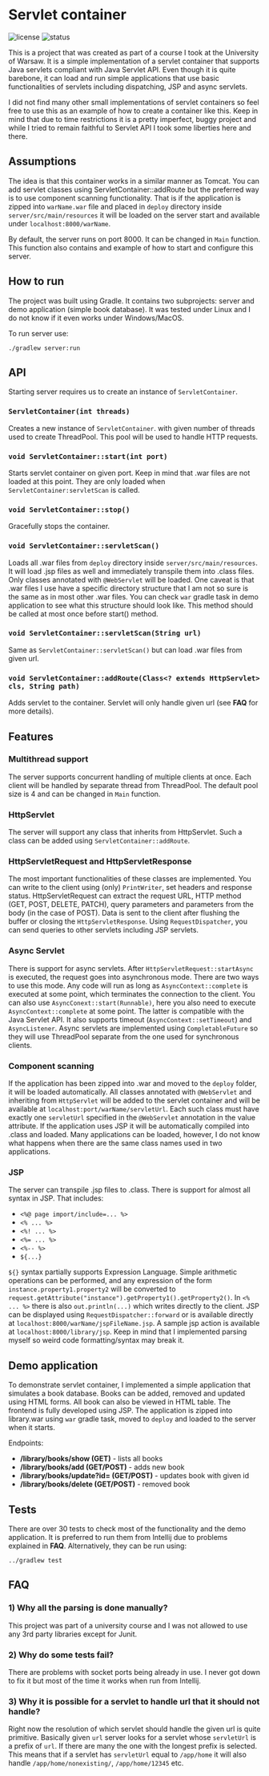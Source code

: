 # Servlet container

![license](https://img.shields.io/github/license/leszkolukasz/servlet-container?colorA=192330&colorB=c70039&style=for-the-badge)
![status](https://img.shields.io/badge/status-finished-green?colorA=192330&colorB=00e600&style=for-the-badge)

This is a project that was created as part of a course I took at the University of Warsaw. It is a simple implementation of a servlet container that supports Java servlets compliant with Java Servlet API. Even though it is quite barebone, it can load and run simple applications that use basic functionalities of servlets including dispatching, JSP and async servlets.

I did not find many other small implementations of servlet containers so feel free to use this as an example of how to create a container like this. Keep in mind that due to time restrictions it is a pretty imperfect, buggy project and while I tried to remain faithful to Servlet API I took some liberties here and there.

## Assumptions

The idea is that this container works in a similar manner as Tomcat. You can add servlet classes using ServletContainer::addRoute but the preferred way is to use component scanning functionality. That is if the application is zipped into `warName.war` file and placed in `deploy` directory inside `server/src/main/resources` it will be loaded on the server start and available under `localhost:8000/warName`.

By default, the server runs on port 8000. It can be changed in `Main` function. This function also contains and example of how to start and configure this server.

## How to run

The project was built using Gradle. It contains two subprojects: server and demo application (simple book database). It was tested under Linux and I do not know if it even works under Windows/MacOS.

To run server use:

```
./gradlew server:run
```

## API

Starting server requires us to create an instance of `ServletContainer`.

### `ServletContainer(int threads)`
Creates a new instance of `ServletContainer`. with given number of threads used to create ThreadPool. This pool will be used to handle HTTP requests.

### `void ServletContainer::start(int port)`

Starts servlet container on given port. Keep in mind that .war files are not loaded at this point. They are only loaded when `ServletContainer:servletScan` is called.

### `void ServletContainer::stop()`

Gracefully stops the container.

### `void ServletContainer::servletScan()`

Loads all .war files from `deploy` directory inside `server/src/main/resources`. It will load .jsp files as well and immediately transpile them into .class files. Only classes annotated with `@WebServlet` will be loaded. One caveat is that .war files I use have a specific directory structure that I am not so sure is the same as in most other .war files. You can check `war` gradle task in demo application to see what this structure should look like. This method should be called at most once before start() method.

### `void ServletContainer::servletScan(String url)`

Same as `ServletContainer::servletScan()` but can load .war files from given url.

### `void ServletContainer::addRoute(Class<? extends HttpServlet> cls, String path)`

Adds servlet to the container. Servlet will only handle given url (see **FAQ** for more details).

## Features

### Multithread support

The server supports concurrent handling of multiple clients at once. Each client will be handled by separate thread from ThreadPool. The default pool size is 4 and can be changed in `Main` function.

### HttpServlet

The server will support any class that inherits from HttpServlet. Such a class can be added using `ServletContainer::addRoute`.

### HttpServletRequest and HttpServletResponse

The most important functionalities of these classes are implemented. You can write to the client using (only) `PrintWriter`, set headers and response status. HttpServletRequest can extract the request URL, HTTP method (GET, POST, DELETE, PATCH), query parameters and parameters from the body (in the case of POST). Data is sent to the client after flushing the buffer or closing the `HttpServletResponse`. Using `RequestDispatcher`, you can send queries to other servlets including JSP servlets.

### Async Servlet

There is support for async servlets. After `HttpServletRequest::startAsync` is executed, the request goes into asynchronous mode. There are two ways to use this mode. Any code will run as long as `AsyncContext::complete` is executed at some point, which terminates the connection to the client. You can also use `AsyncConext::start(Runnable)`, here you also need to execute `AsyncContext::complete` at some point. The latter is compatible with the Java Servlet API. It also supports timeout (`AsyncContext::setTimeout`) and `AsyncListener`. Async servlets are implemented using `CompletableFuture` so they will use ThreadPool separate from the one used for synchronous clients.

### Component scanning

If the application has been zipped into .war and moved to the `deploy` folder, it will be loaded automatically. All classes annotated with `@WebServlet` and inheriting from `HttpServlet` will be added to the servlet container and will be available at `localhost:port/warName/servletUrl`. Each such class must have exactly one `servletUrl` specified in the `@WebServlet` annotation in the value attribute. If the application uses JSP it will be automatically compiled into .class and loaded. Many applications can be loaded, however, I do not know what happens when there are the same class names used in two applications.

### JSP

The server can transpile .jsp files to .class. There is support for almost all syntax in JSP. That includes:

- `<%@ page import/include=... %>`
- `<% ... %>`
- `<%! ... %>`
- `<%= ... %>`
- `<%-- %>`
- `${...}`

`${}` syntax partially supports Expression Language. Simple arithmetic operations can be performed, and any expression of the form `instance.property1.property2` will be converted to `request.getAttribute("instance").getProperty1().getProperty2()`. In `<% ... %>` there is also `out.println(...)` which writes directly to the client. JSP can be displayed using `RequestDispatcher::forward` or is available directly at `localhost:8000/warName/jspFileName.jsp`. A sample jsp action is available at `localhost:8000/library/jsp`. Keep in mind that I implemented parsing myself so weird code formatting/syntax may break it.

## Demo application

To demonstrate servlet container, I implemented a simple application that simulates a book database. Books can be added, removed and updated using HTML forms. All book can also be viewed in HTML table. The frontend is fully developed using JSP. The application is zipped into library.war using `war` gradle task, moved to `deploy` and loaded to the server when it starts.

Endpoints:

- **/library/books/show (GET)** - lists all books
- **/library/books/add (GET/POST)** - adds new book
- **/library/books/update?id= (GET/POST)** - updates book with given id
- **/library/books/delete (GET/POST)** - removed book

## Tests

There are over 30 tests to check most of the functionality and the demo application. It is preferred to run them from Intellij due to problems explained in **FAQ**. Alternatively, they can be run using:
```
../gradlew test
```

## FAQ

### 1) Why all the parsing is done manually?
   
This project was part of a university course and I was not allowed to use any 3rd party libraries except for Junit.

### 2) Why do some tests fail?

There are problems with socket ports being already in use. I never got down to fix it but most of the time it works when run from Intellij.

### 3) Why it is possible for a servlet to handle url that it should not handle?

Right now the resolution of which servlet should handle the given url is quite primitive. Basically given `url` server looks for a servlet whose `servletUrl` is a prefix of `url`. If there are many the one with the longest prefix is selected. This means that if a servlet has `servletUrl` equal to `/app/home` it will also handle `/app/home/nonexisting/`, `/app/home/12345` etc.
